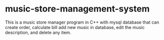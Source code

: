# music-store-management-system

This is a music store manager program in C++ with mysql database
that can create order, calculate bill add new music in database, edit
the music description, and delete any item.
